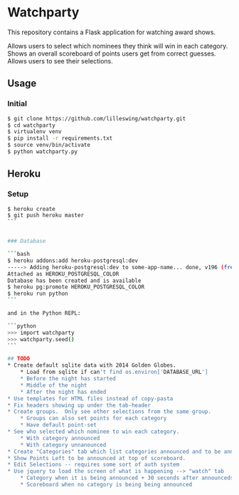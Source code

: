 # Watchparty

This repository contains a Flask application for watching award shows.

Allows users to select which nominees they think will win in each category.
Shows an overall scoreboard of points users get from correct guesses.
Allows users to see their selections.

## Usage

### Initial

```bash
$ git clone https://github.com/lilleswing/watchparty.git
$ cd watchparty
$ virtualenv venv
$ pip install -r requirements.txt
$ source venv/bin/activate
$ python watchparty.py
```

## Heroku

### Setup
````bash
$ heroku create
$ git push heroku master
```


### Database

```bash
$ heroku addons:add heroku-postgresql:dev
-----> Adding heroku-postgresql:dev to some-app-name... done, v196 (free)
Attached as HEROKU_POSTGRESQL_COLOR
Database has been created and is available
$ heroku pg:promote HEROKU_POSTGRESQL_COLOR
$ heroku run python
```

and in the Python REPL:

```python
>>> import watchparty
>>> watchparty.seed()
```

## TODO
* Create default sqlite data with 2014 Golden Globes.
    * Load from sqlite if can't find os.environ['DATABASE_URL']
    * Before the night has started
    * Middle of the night
    * After the night has ended
* Use templates for HTML files instead of copy-pasta
* Fix headers showing up under the tab-header
* Create groups.  Only see other selections from the same group.
    * Groups can also set points for each category
    * Have default point-set
* See who selected which nominee to win each category.
    * With category announced
    * With category unnanounced
* Create "Categories" tab which list categories announced and to be announced
* Show Points Left to be announced at top of scoreboard.
* Edit Selections -- requires some sort of auth system
* Use jquery to load the screen of what is happening --> "watch" tab
    * Category when it is being announced + 30 seconds after announceds
    * Scoreboard when no category is being being announced
